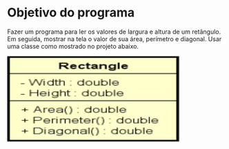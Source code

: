 # Objetivo do programa

Fazer um programa para ler os valores de largura e altura de um retângulo. Em seguida, mostrar na tela
o valor de sua área, perímetro e diagonal. Usar uma classe como mostrado no projeto abaixo.

<img src="assets/rectangle.png" width="400" height="200">